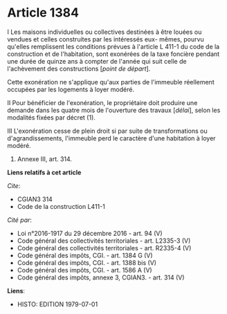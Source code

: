 # Article 1384

I  Les maisons individuelles ou collectives destinées à être louées ou vendues et celles construites par les intéressés eux-
mêmes, pourvu qu'elles remplissent les conditions prévues à l'article L 411-1 du code de la construction et de l'habitation,
sont exonérées de la taxe foncière pendant une durée de quinze ans à compter de l'année qui suit celle de l'achèvement des
constructions [*point de départ*].

Cette exonération ne s'applique qu'aux parties de l'immeuble réellement occupées par les logements à loyer modéré.

II  Pour bénéficier de l'exonération, le propriétaire doit produire une demande dans les quatre mois de l'ouverture des
travaux [*délai*], selon les modalités fixées par décret (1).

III  L'exonération cesse de plein droit si par suite de transformations ou d'agrandissements, l'immeuble perd le caractère
d'une habitation à loyer modéré.

1)  Annexe III, art. 314.

**Liens relatifs à cet article**

_Cite_:

  - CGIAN3 314
  - Code de la construction L411-1

_Cité par_:

  - Loi n°2016-1917 du 29 décembre 2016 - art. 94 (V)
  - Code général des collectivités territoriales - art. L2335-3 (V)
  - Code général des collectivités territoriales - art. R2335-4 (V)
  - Code général des impôts, CGI. - art. 1384 G (V)
  - Code général des impôts, CGI. - art. 1388 bis (V)
  - Code général des impôts, CGI. - art. 1586 A (V)
  - Code général des impôts, annexe 3, CGIAN3. - art. 314 (V)

**Liens**:

  - HISTO: EDITION 1979-07-01
